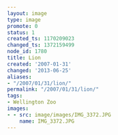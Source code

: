 ```yaml
---
layout: image
type: image
promote: 0
status: 1
created_ts: 1170209023
changed_ts: 1372159499
node_id: 1780
title: Lion
created: '2007-01-31'
changed: '2013-06-25'
aliases:
- "/2007/01/31/lion/"
permalink: "/2007/01/31/lion/"
tags:
- Wellington Zoo
images:
- - src: image/images/IMG_3372.JPG
    name: IMG_3372.JPG
---
```


